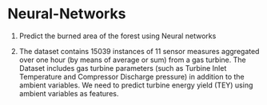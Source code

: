 # Neural-Networks

1. Predict the burned area  of the forest using Neural networks

2. The dataset contains 15039 instances of 11 sensor measures aggregated over one hour (by means of average or sum) from a gas turbine. The Dataset includes gas turbine parameters 
(such as Turbine Inlet Temperature and Compressor Discharge pressure) in addition to the ambient variables. 
We need to predict turbine energy yield (TEY) using ambient variables as features.
